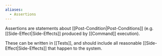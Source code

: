 ```yaml
---
aliases:
  - Assertions
---
```

Assertions are statements about [[Post-Condition|Post-Conditions]] (e.g. [[Side-Effect|Side-Effects]]  produced by [[Command]] execution).

These can be written in [[Tests]], and should include all reasonable [[Side-Effect|Side-Effects]] that happen to the system.
